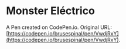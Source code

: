 # Monster Eléctrico

A Pen created on CodePen.io. Original URL: [https://codepen.io/brusespinal/pen/VwdjRxY](https://codepen.io/brusespinal/pen/VwdjRxY).

